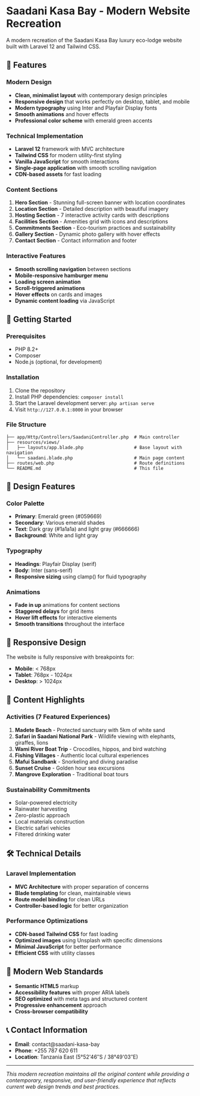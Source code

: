 # Saadani Kasa Bay - Modern Website Recreation

A modern recreation of the Saadani Kasa Bay luxury eco-lodge website built with Laravel 12 and Tailwind CSS.

## 🌟 Features

### Modern Design
- **Clean, minimalist layout** with contemporary design principles
- **Responsive design** that works perfectly on desktop, tablet, and mobile
- **Modern typography** using Inter and Playfair Display fonts
- **Smooth animations** and hover effects
- **Professional color scheme** with emerald green accents

### Technical Implementation
- **Laravel 12** framework with MVC architecture
- **Tailwind CSS** for modern utility-first styling
- **Vanilla JavaScript** for smooth interactions
- **Single-page application** with smooth scrolling navigation
- **CDN-based assets** for fast loading

### Content Sections
1. **Hero Section** - Stunning full-screen banner with location coordinates
2. **Location Section** - Detailed description with beautiful imagery
3. **Hosting Section** - 7 interactive activity cards with descriptions
4. **Facilities Section** - Amenities grid with icons and descriptions
5. **Commitments Section** - Eco-tourism practices and sustainability
6. **Gallery Section** - Dynamic photo gallery with hover effects
7. **Contact Section** - Contact information and footer

### Interactive Features
- **Smooth scrolling navigation** between sections
- **Mobile-responsive hamburger menu**
- **Loading screen animation**
- **Scroll-triggered animations**
- **Hover effects** on cards and images
- **Dynamic content loading** via JavaScript

## 🚀 Getting Started

### Prerequisites
- PHP 8.2+
- Composer
- Node.js (optional, for development)

### Installation
1. Clone the repository
2. Install PHP dependencies: `composer install`
3. Start the Laravel development server: `php artisan serve`
4. Visit `http://127.0.0.1:8000` in your browser

### File Structure
```
├── app/Http/Controllers/SaadaniController.php  # Main controller
├── resources/views/
│   ├── layouts/app.blade.php                   # Base layout with navigation
│   └── saadani.blade.php                       # Main page content
├── routes/web.php                              # Route definitions
└── README.md                                   # This file
```

## 🎨 Design Features

### Color Palette
- **Primary**: Emerald green (#059669)
- **Secondary**: Various emerald shades
- **Text**: Dark gray (#1a1a1a) and light gray (#666666)
- **Background**: White and light gray

### Typography
- **Headings**: Playfair Display (serif)
- **Body**: Inter (sans-serif)
- **Responsive sizing** using clamp() for fluid typography

### Animations
- **Fade in up** animations for content sections
- **Staggered delays** for grid items
- **Hover lift effects** for interactive elements
- **Smooth transitions** throughout the interface

## 📱 Responsive Design

The website is fully responsive with breakpoints for:
- **Mobile**: < 768px
- **Tablet**: 768px - 1024px
- **Desktop**: > 1024px

## 🌿 Content Highlights

### Activities (7 Featured Experiences)
1. **Madete Beach** - Protected sanctuary with 5km of white sand
2. **Safari in Saadani National Park** - Wildlife viewing with elephants, giraffes, lions
3. **Wami River Boat Trip** - Crocodiles, hippos, and bird watching
4. **Fishing Villages** - Authentic local cultural experiences
5. **Mafui Sandbank** - Snorkeling and diving paradise
6. **Sunset Cruise** - Golden hour sea excursions
7. **Mangrove Exploration** - Traditional boat tours

### Sustainability Commitments
- Solar-powered electricity
- Rainwater harvesting
- Zero-plastic approach
- Local materials construction
- Electric safari vehicles
- Filtered drinking water

## 🛠 Technical Details

### Laravel Implementation
- **MVC Architecture** with proper separation of concerns
- **Blade templating** for clean, maintainable views
- **Route model binding** for clean URLs
- **Controller-based logic** for better organization

### Performance Optimizations
- **CDN-based Tailwind CSS** for fast loading
- **Optimized images** using Unsplash with specific dimensions
- **Minimal JavaScript** for better performance
- **Efficient CSS** with utility classes

## 🎯 Modern Web Standards

- **Semantic HTML5** markup
- **Accessibility features** with proper ARIA labels
- **SEO optimized** with meta tags and structured content
- **Progressive enhancement** approach
- **Cross-browser compatibility**

## 📞 Contact Information

- **Email**: contact@saadani-kasa-bay
- **Phone**: +255 787 620 611
- **Location**: Tanzania East (5°52'46″S / 38°49'03″E)

---

*This modern recreation maintains all the original content while providing a contemporary, responsive, and user-friendly experience that reflects current web design trends and best practices.*
